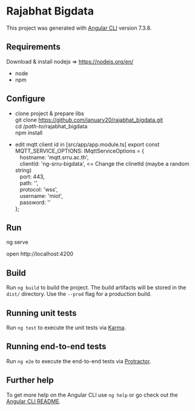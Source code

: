 # Rajabhat Bigdata

This project was generated with [Angular CLI](https://github.com/angular/angular-cli) version 7.3.8.

## Requirements  

Download & install nodejs => https://nodejs.org/en/ 
 - node 
 - npm 

## Configure 
 - clone project & prepare libs <br>
 git clone https://github.com/january20/rajabhat_bigdata.git <br>
 cd /_path-to_/rajabhat_bigdata <br>
 npm install 

- edit mqtt client id  in [src/app/app.module.ts] 
export const MQTT_SERVICE_OPTIONS: IMqttServiceOptions = {<br>
&nbsp;&nbsp;&nbsp;hostname: 'mqtt.srru.ac.th',<br>
&nbsp;&nbsp;&nbsp;clientId: 'ng-srru-bigdata',  <= Change the clinetId (maybe a random string) <br>
&nbsp;&nbsp;&nbsp;port: 443,<br>
&nbsp;&nbsp;&nbsp;path: '',<br>
&nbsp;&nbsp;&nbsp;protocol: 'wss',<br>
&nbsp;&nbsp;&nbsp;username: 'miot',<br>
&nbsp;&nbsp;&nbsp;password: '<passowrd>'<br>
};



## Run  

ng serve 

open http://localhost:4200 

## Build

Run `ng build` to build the project. The build artifacts will be stored in the `dist/` directory. Use the `--prod` flag for a production build.

## Running unit tests

Run `ng test` to execute the unit tests via [Karma](https://karma-runner.github.io).

## Running end-to-end tests

Run `ng e2e` to execute the end-to-end tests via [Protractor](http://www.protractortest.org/).

## Further help

To get more help on the Angular CLI use `ng help` or go check out the [Angular CLI README](https://github.com/angular/angular-cli/blob/master/README.md).
